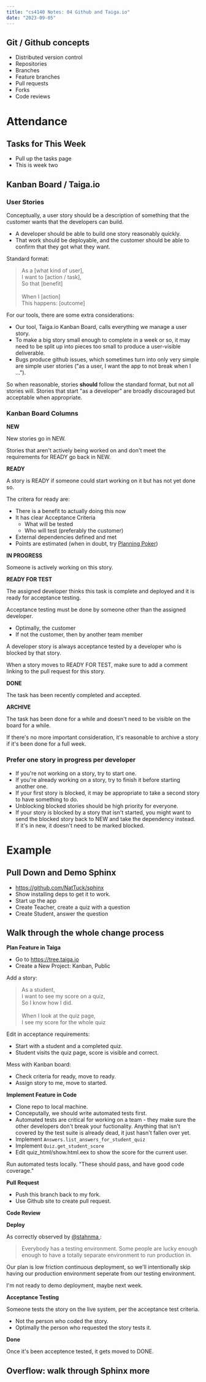 ```yaml
---
title: "cs4140 Notes: 04 Github and Taiga.io"
date: "2023-09-05"
---
```


## Git / Github concepts

 - Distributed version control
 - Repositories
 - Branches
 - Feature branches
 - Pull requests
 - Forks
 - Code reviews

# Attendance

## Tasks for This Week

 - Pull up the tasks page
 - This is week two

## Kanban Board / Taiga.io

### User Stories

Conceptually, a user story should be a description of something that
the customer wants that the developers can build.

 - A developer should be able to build one story reasonably quickly.
 - That work should be deployable, and the customer should be able
   to confirm that they got what they want.

Standard format:

<blockquote>
As a [what kind of user],<br>
I want to [action / task],<br>
So that [benefit]<br>
<br>
When I [action]<br>
This happens: [outcome]
</blockquote>

For our tools, there are some extra considerations:

 - Our tool, Taiga.io Kanban Board, calls everything we manage a user story.
 - To make a big story small enough to complete in a week or so, it may
   need to be split up into pieces too small to produce a user-visible
   deliverable.
 - Bugs produce github issues, which sometimes turn into only very
   simple are simple user stories ("as a user, I want the app to not
   break when I ...").

So when reasonable, stories **should** follow the standard format, but
not all stories will. Stories that start "as a developer" are broadly
discouraged but acceptable when appropriate.

### Kanban Board Columns

**NEW**

New stories go in NEW.

Stories that aren't actively being worked on and don't meet the
requirements for READY go back in NEW.

**READY**

A story is READY if someone could start working on it but has not yet
done so.

The critera for ready are:

 - There is a benefit to actually doing this now
 - It has clear Acceptance Criteria
   - What will be tested
   - Who will test (preferably the customer)
 - External dependencies defined and met
 - Points are estimated (when in doubt, try [Planning Poker](
   https://en.wikipedia.org/wiki/Planning_poker))

**IN PROGRESS**

Someone is actively working on this story.

**READY FOR TEST**

The assigned developer thinks this task is complete and deployed and
it is ready for acceptance testing.

Acceptance testing must be done by someone other than the assigned
developer.

 - Optimally, the customer
 - If not the customer, then by another team member

A developer story is always acceptance tested by a developer who is
blocked by that story.

When a story moves to READY FOR TEST, make sure to add a comment
linking to the pull request for this story.

**DONE**

The task has been recently completed and accepted.

**ARCHIVE**

The task has been done for a while and doesn't need to be visible on
the board for a while.

If there's no more important consideration, it's reasonable to archive
a story if it's been done for a full week.

### Prefer one story in progress per developer

 - If you're not working on a story, try to start one.
 - If you're already working on a story, try to finish it before
   starting another one.
 - If your first story is blocked, it may be appropriate to take a
   second story to have something to do.
 - Unblocking blocked stories should be high priority for everyone.
 - If your story is blocked by a story that isn't started, you might
   want to send the blocked story back to NEW and take the dependency
   instead. If it's in new, it doesn't need to be marked blocked.

# Example

## Pull Down and Demo Sphinx

 - https://github.com/NatTuck/sphinx
 - Show installing deps to get it to work.
 - Start up the app
 - Create Teacher, create a quiz with a question
 - Create Student, answer the question

## Walk through the whole change process

**Plan Feature in Taiga**

 - Go to https://tree.taiga.io
 - Create a New Project: Kanban, Public

Add a story:

<blockquote>
As a student,<br>
I want to see my score on a quiz,<br>
So I know how I did.<br>
<br>
When I look at the quiz page,<br>
I see my score for the whole quiz
</blockquote>

Edit in acceptance requirements:

 - Start with a student and a completed quiz.
 - Student visits the quiz page, score is visible and correct.

Mess with Kanban board:

 - Check criteria for ready, move to ready.
 - Assign story to me, move to started.

**Implement Feature in Code**

 - Clone repo to local machine.
 - Conceputally, we should write automated tests first.
 - Automated tests are critical for working on a team - they make sure
   the other developers don't break your fuctionality. Anything that
   isn't covered by the test suite is already dead, it just hasn't
   fallen over yet.
 - Implement ```Answers.list_answers_for_student_quiz```
 - Implement ```Quiz.get_student_score```
 - Edit quiz_html/show.html.eex to show the score for the current user.

Run automated tests locally. "These should pass, and have good code coverage."

**Pull Request**

 - Push this branch back to my fork.
 - Use Github site to create pull request.

**Code Review**

**Deploy**

As correctly observed by [@stahnma
](https://twitter.com/stahnma/status/634849376343429120):

> Everybody has a testing environment. Some people are lucky enough
> enough to have a totally separate environment to run production in.

Our plan is low friction continuous deployment, so we'll intentionally
skip having our production environment seperate from our testing
environment.

I'm not ready to demo deployment, maybe next week.

**Acceptance Testing**

Someone tests the story on the live system, per the acceptance test 
criteria. 

 - Not the person who coded the story.
 - Optimally the person who requested the story tests it.

**Done**

Once it's been acceptence tested, it gets moved to DONE.


## Overflow: walk through Sphinx more
